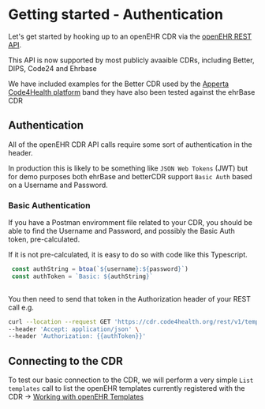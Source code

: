 # Getting started - Authentication

Let's get started by hooking up to an openEHR CDR via the [openEHR REST API](https://specifications.openehr.org/releases/ITS-REST/latest/index.html). 

This API is now supported by most publicly avaaible CDRs, including Better, DIPS, Code24 and Ehrbase

 We have included examples for the Better CDR used by the [Apperta Code4Health platform](https://platform.code4health.org) band they have also been tested against the ehrBase CDR

## Authentication

All of the openEHR CDR API calls require some sort of authentication in the header. 

In production this is likely to be something like `JSON Web Tokens` (JWT) but for demo purposes both ehrBase and betterCDR support `Basic Auth` based on a Username and Password.


### Basic Authentication

If you have a Postman enviromment file related to your CDR, you should be able to find the Username and Password, and possibly the Basic Auth token, pre-calculated.

If it is not pre-calculated, it is easy to do so with code like this Typescript.

```js
 const authString = btoa(`${username}:${password}`)
 const authToken = `Basic: ${authString}`
        
```

You then need to send that token in the Authorization header of your REST call e.g. 

```bash
curl --location --request GET 'https://cdr.code4health.org/rest/v1/template' \
--header 'Accept: application/json' \
--header 'Authorization: {{authToken}}'
```


## Connecting to the CDR


To test our basic connection to the CDR, we will perform a very simple `List templates` call to list the openEHR templates currently registered with the CDR -> [Working with openEHR Templates](OCDR2-openehr-templates.md)
